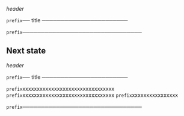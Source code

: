 *header*

`prefix`── title ───────────────────────







`prefix`────────────────────────────────

## Next state 

*header*

`prefix`── title ───────────────────────



`prefix`xxxxxxxxxxxxxxxxxxxxxxxxxxxxxxxx
`prefix`xxxxxxxxxxxxxxxxxxxxxxxxxxxxxxxx
`prefix`xxxxxxxxxxxxxxxx

`prefix`────────────────────────────────
